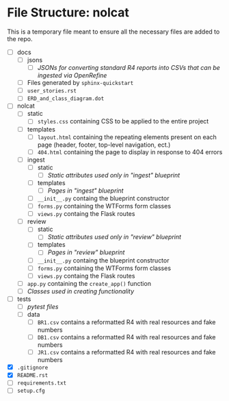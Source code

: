# File Structure: nolcat
This is a temporary file meant to ensure all the necessary files are added to the repo.

* [ ] docs
    * [ ]  jsons
        * [ ]  *JSONs for converting standard R4 reports into CSVs that can be ingested via OpenRefine*
    * [ ]  Files generated by `sphinx-quickstart`
    * [ ] `user_stories.rst`
    * [ ] `ERD_and_class_diagram.dot`
* [ ] nolcat
    * [ ] static
        * [ ] `styles.css` containing CSS to be applied to the entire project
    * [ ] templates
        * [ ] `layout.html` containing the repeating elements present on each page (header, footer, top-level navigation, ect.)
        * [ ] `404.html` containing the page to display in response to 404 errors
    * [ ] ingest
        * [ ] static
            * [ ] *Static attributes used only in "ingest" blueprint*
        * [ ] templates
            * [ ] *Pages in "ingest" blueprint*
        * [ ] `__init__.py` containg the blueprint constructor
        * [ ] `forms.py` containing the WTForms form classes
        * [ ] `views.py` containg the Flask routes
    * [ ] review
        * [ ] static
            * [ ] *Static attributes used only in "review" blueprint*
        * [ ] templates
            * [ ] *Pages in "review" blueprint*
        * [ ] `__init__.py` containg the blueprint constructor
        * [ ] `forms.py` containing the WTForms form classes
        * [ ] `views.py` containg the Flask routes
    * [ ] `app.py` containing the `create_app()` function
    * [ ] *Classes used in creating functionality*
* [ ] tests
    * [ ] *pytest files*
    * [ ] data
        * [ ] `BR1.csv` contains a reformatted R4 with real resources and fake numbers
        * [ ] `DB1.csv` contains a reformatted R4 with real resources and fake numbers
        * [ ] `JR1.csv` contains a reformatted R4 with real resources and fake numbers
* [x] `.gitignore`
* [x] `README.rst`
* [ ] `requirements.txt`
* [ ] `setup.cfg`
